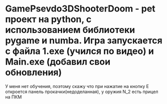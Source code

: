 # GamePsevdo3DShooterDoom - pet проект на python, c использованием библиотеки pygame и numba. Игра запускается с файла 1.exe (учился по видео) и Main.exe (добавил свои обновления)


 У меня нет обучения, поэтому скажу что при нажатие на кнопку E откроется панель прокачки(недоделанная), у оружия N_2 есть прицел на ПКМ
